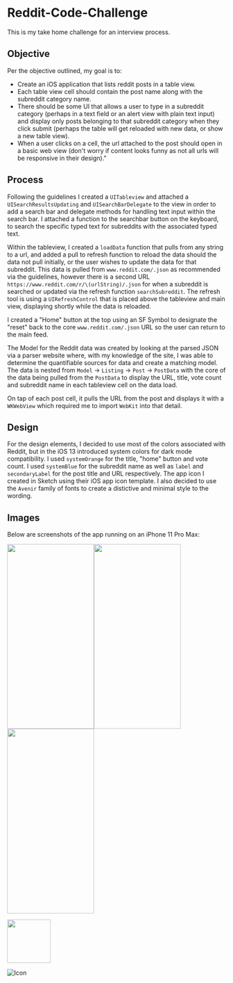 # Reddit-Code-Challenge


This is my take home challenge for an interview process. 


## Objective

Per the objective outlined, my goal is to: 

- Create an iOS application that lists reddit posts in a table view. 
- Each table view cell should contain the post name along with the subreddit category name. 
- There should be some UI that allows a user to type in a subreddit category (perhaps in a text field or an alert view with plain text input) and display only posts belonging to that subreddit category when they click submit (perhaps the table will get reloaded with new data, or show a new table view).
- When a user clicks on a cell, the url attached to the post should open in a basic web view (don't worry if content looks funny as not all urls will be responsive in their design)."


## Process

Following the guidelines I created a `UITableview` and attached a `UISearchResultsUpdating` and `UISearchBarDelegate` to the view in order to add a search bar and delegate methods for handling text input within the search bar. I attached a function to the searchbar button on the keyboard, to search the specific typed text for  subreddits with the associated typed text.

Within the tableview, I created a `loadData` function that pulls from any string to a url, and added a pull to refresh function to reload the data should the data not pull initially, or the user wishes to update the data for that subreddit. This data is pulled from `www.reddit.com/.json` as recommended via the guidelines, however there is a second URL `https://www.reddit.com/r/\(urlString)/.json` for when a subreddit is searched or updated via the refresh function `searchSubreddit`. The refresh tool is using a `UIRefreshControl` that is placed above the tableview and main view, displaying shortly while the data is reloaded.

I created a "Home" button at the top using an SF Symbol to designate the "reset" back to the core `www.reddit.com/.json` URL so the user can return to the main feed.

The Model for the Reddit data was created by looking at the parsed JSON via a parser website where, with my knowledge of the site, I was able to determine the quantifiable sources for data and create a matching model. The data is nested from `Model` -> `Listing` -> `Post` -> `PostData` with the core of the data being pulled from the `PostData` to display the URL, title, vote count and subreddit name in each tableview cell on the data load.

On tap of each post cell, it pulls the URL from the post and displays it with a `WKWebView` which required me to import `WebKit` into that detail. 

## Design

For the design elements, I decided to use most of the colors associated with Reddit, but in the iOS 13 introduced system colors for dark mode compatibility. I used `systemOrange` for the title, "home" button and vote count. I used `systemBlue` for the subreddit name as well as `label` and `secondaryLabel` for the post title and URL respectively. The app icon I created in Sketch using their iOS app icon template. I also decided to use the `Avenir` family of fonts to create a distictive and minimal style to the wording.

## Images

Below are screenshots of the app running on an iPhone 11 Pro Max:


<img src="https://user-images.githubusercontent.com/42280875/90965541-d2fc0c80-e47d-11ea-99ae-1c3dc1fd36f7.png" width ="200" height = "425"><img src="https://user-images.githubusercontent.com/42280875/90965542-d4c5d000-e47d-11ea-9985-e65095cf0792.png" width ="200" height = "425"><img src="https://user-images.githubusercontent.com/42280875/90965544-d7282a00-e47d-11ea-9f99-dadfcb32f620.png" width ="200" height = "425">

<img src="https://user-images.githubusercontent.com/42280875/90965548-e1e2bf00-e47d-11ea-9c0a-f73cc2a7dbe0.png" width ="100" height = "100">

![Icon](https://user-images.githubusercontent.com/42280875/90965548-e1e2bf00-e47d-11ea-9c0a-f73cc2a7dbe0.png)




